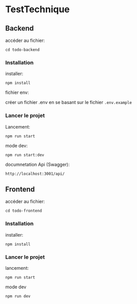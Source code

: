 # TestTechnique

## Backend

accéder au fichier:

`cd todo-backend`

### Installation

installer:

`npm install`

fichier env:

créer un fichier .env en se basant sur le fichier `.env.example`

### Lancer le projet

Lancement:

`npm run start`

mode dev:

`npm run start:dev`

documnetation Api (Swagger):

`http://localhost:3001/api/`

## Frontend

accéder au fichier:

`cd todo-frontend`

### Installation

installer:

`npm install`


### Lancer le projet

lancement:

`npm run start`

mode dev

`npm run dev`
